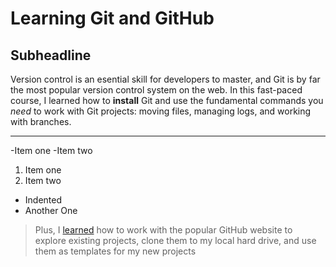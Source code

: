 Learning Git and GitHub
=======
Subheadline
------

Version control is an esential skill for developers to master, and Git is by far the most popular version control system on the web. In this fast-paced course,
I learned how to **install** Git and use the fundamental commands you _need_ to work with Git projects: moving files, managing logs, and working with branches. 

***

-Item one
-Item two

1. Item one
2. Item two
  - Indented
  - Another One 

> Plus, I [learned](https://linkedin.com) how to work with the popular GitHub website to explore existing projects, clone them to my local hard drive, and use them as templates for my new projects

